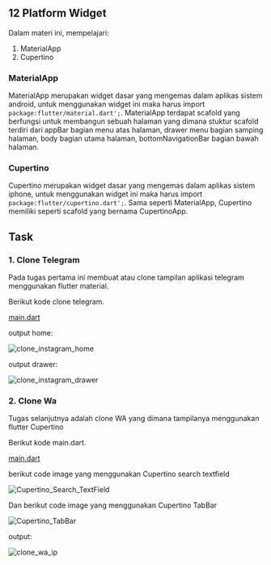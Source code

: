 

## 12 Platform Widget

Dalam materi ini, mempelajari:
1. MaterialApp
2. Cupertino

### MaterialApp
MaterialApp merupakan widget dasar yang mengemas dalam aplikas sistem android, untuk menggunakan widget ini maka harus  import ```package:flutter/material.dart';```. MaterialApp terdapat scafold yang berfungsi untuk membangun sebuah halaman yang dimana stuktur scafold terdiri dari appBar bagian menu atas halaman, drawer menu bagian samping halaman, body bagian utama halaman, bottomNavigationBar bagian bawah halaman.  

### Cupertino
Cupertino merupakan widget dasar yang mengemas dalam aplikas sistem iphone,  untuk menggunakan widget ini maka harus  import ```package:flutter/cupertino.dart';```. Sama seperti MaterialApp, Cupertino memiliki seperti scafold yang bernama CupertinoApp.


## Task

### 1. Clone Telegram
Pada tugas pertama ini membuat atau clone tampilan aplikasi telegram menggunakan flutter material.

Berikut kode clone telegram.

[main.dart](./praktikum/clone_telegram/lib/main.dart)

output home:

![clone_instagram_home](./screenshots/clone_instagram_home.jpeg )

output drawer:

![clone_instagram_drawer](./screenshots/clone_instagram_drawer.jpeg )

### 2. Clone Wa
Tugas selanjutnya adalah clone WA yang dimana tampilanya menggunakan flutter Cupertino

Berikut kode main.dart.

[main.dart](./praktikum/cupertino/lib/main.dart)

berikut code image yang menggunakan Cupertino search textfield

![Cupertino_Search_TextField](./screenshots/Cupertino_Search_TextField.jpeg)

Dan berikut code image yang menggunakan Cupertino TabBar

![Cupertino_TabBar](./screenshots/Cupertino_TabBar.jpeg)


output:

![clone_wa_ip](./screenshots/clone_wa_ip.jpeg)



